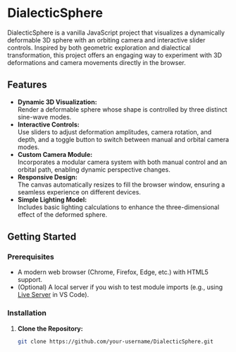 # DialecticSphere

DialecticSphere is a vanilla JavaScript project that visualizes a dynamically deformable 3D sphere with an orbiting camera and interactive slider controls. Inspired by both geometric exploration and dialectical transformation, this project offers an engaging way to experiment with 3D deformations and camera movements directly in the browser.

## Features

- **Dynamic 3D Visualization:**  
  Render a deformable sphere whose shape is controlled by three distinct sine-wave modes.
- **Interactive Controls:**  
  Use sliders to adjust deformation amplitudes, camera rotation, and depth, and a toggle button to switch between manual and orbital camera modes.
- **Custom Camera Module:**  
  Incorporates a modular camera system with both manual control and an orbital path, enabling dynamic perspective changes.
- **Responsive Design:**  
  The canvas automatically resizes to fill the browser window, ensuring a seamless experience on different devices.
- **Simple Lighting Model:**  
  Includes basic lighting calculations to enhance the three-dimensional effect of the deformed sphere.

## Getting Started

### Prerequisites

- A modern web browser (Chrome, Firefox, Edge, etc.) with HTML5 support.
- (Optional) A local server if you wish to test module imports (e.g., using [Live Server](https://marketplace.visualstudio.com/items?itemName=ritwickdey.LiveServer) in VS Code).

### Installation

1. **Clone the Repository:**

   ```bash
   git clone https://github.com/your-username/DialecticSphere.git
   ```
